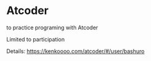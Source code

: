 # Atcoder
to practice programing with Atcoder  

Limited to participation  

Details: https://kenkoooo.com/atcoder/#/user/bashuro 
